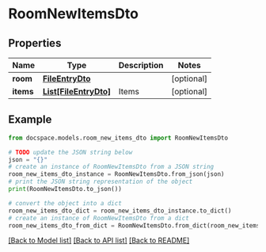 # RoomNewItemsDto


## Properties

Name | Type | Description | Notes
------------ | ------------- | ------------- | -------------
**room** | [**FileEntryDto**](FileEntryDto.md) |  | [optional] 
**items** | [**List[FileEntryDto]**](FileEntryDto.md) | Items | [optional] 

## Example

```python
from docspace.models.room_new_items_dto import RoomNewItemsDto

# TODO update the JSON string below
json = "{}"
# create an instance of RoomNewItemsDto from a JSON string
room_new_items_dto_instance = RoomNewItemsDto.from_json(json)
# print the JSON string representation of the object
print(RoomNewItemsDto.to_json())

# convert the object into a dict
room_new_items_dto_dict = room_new_items_dto_instance.to_dict()
# create an instance of RoomNewItemsDto from a dict
room_new_items_dto_from_dict = RoomNewItemsDto.from_dict(room_new_items_dto_dict)
```
[[Back to Model list]](../README.md#documentation-for-models) [[Back to API list]](../README.md#documentation-for-api-endpoints) [[Back to README]](../README.md)


